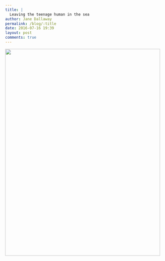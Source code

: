 ```yaml
---
title: |
  Leaving the teenage human in the sea
author: Jane Dallaway
permalink: /blog/:title
date: 2016-07-16 19:39
layout: post
comments: true
---
```


<div><a href="http://static.skitters.dallaway.com/Ctp_FullSizeRender.jpg"><img src="http://static.skitters.dallaway.com/Ctp_thumb_FullSizeRender.jpg" width="500" height="667"/></a></div>



  

      
